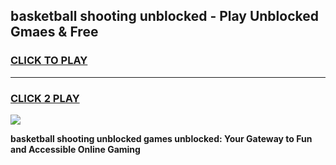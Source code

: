 
## basketball shooting unblocked - Play Unblocked Gmaes & Free
<h3>
<a href="https://news.freeplayer.one?title=basketball_shooting_unblocked&ref=23F">CLICK TO PLAY</a></h3>
<hr>

<h3>
<a href="https://news.freeplayer.one?title=basketball_shooting_unblocked&ref=23F">CLICK 2 PLAY</a>
  
</h3>

<a href="https://news.freeplayer.one?title=basketball_shooting_unblocked&ref=23F/"><img src="https://clearcache.store/games.png"></a>


**basketball shooting unblocked games unblocked: Your Gateway to Fun and Accessible Online Gaming**
